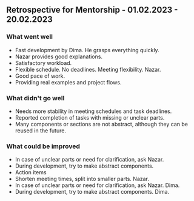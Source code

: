 ## Retrospective for Mentorship - 01.02.2023 - 20.02.2023

### What went well
- Fast development by Dima. He grasps everything quickly.
- Nazar provides good explanations.
- Satisfactory workload.
- Flexible schedule. No deadlines. Meeting flexibility. Nazar.
- Good pace of work.
- Providing real examples and project flows.

### What didn't go well
- Needs more stability in meeting schedules and task deadlines.
- Reported completion of tasks with missing or unclear parts.
- Many components or sections are not abstract, although they can be reused in the future.

### What could be improved
- In case of unclear parts or need for clarification, ask Nazar.
- During development, try to make abstract components.
- Action items
- Shorten meeting times, split into smaller parts. Nazar.
- In case of unclear parts or need for clarification, ask Nazar. Dima.
- During development, try to make abstract components. Dima.